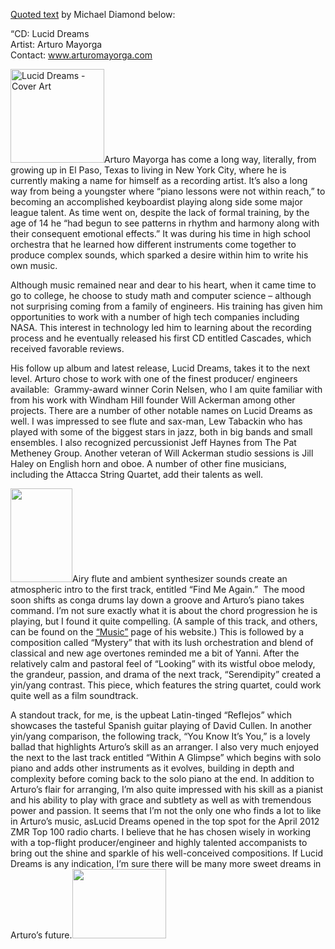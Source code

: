 <p><a href="http://michaeldiamondmusic.com/2012/05/23/lucid-dreams-by-arturo-mayorga/#more-1886" target="_blank">Quoted text</a> by Michael Diamond below:</p>
<p>“CD: Lucid Dreams<br>
Artist: Arturo Mayorga<br>
Contact: <a href="http://www.arturomayorga.com" target="_blank">www.arturomayorga.com</a></p>
<p><a href="http://arturomayorga.com/site/?attachment_id=393" rel="attachment wp-att-393"><img class="alignleft size-thumbnail wp-image-393" title="Lucid Dreams - Cover Art" src="http://arturomayorga.com/site/wp-content/uploads/2012/05/183-6794075-6600956-150x150.jpg" alt="Lucid Dreams - Cover Art" height="150" width="150"></a>Arturo Mayorga has come a long way, literally, from growing up in El Paso, Texas to living in New York City, where he is currently making a name for himself as a recording artist. It’s also a long way from being a youngster where “piano lessons were not within reach,” to becoming an accomplished keyboardist playing along side some major league talent. As time went on, despite the lack of formal training, by the age of 14 he “had begun to see patterns in rhythm and harmony along with their consequent emotional effects.” It was during his time in high school orchestra that he learned how different instruments come together to produce complex sounds, which sparked a desire within him to write his own music.</p>
<p>Although music remained near and dear to his heart, when it came time to go to college, he choose to study math and computer science – although not surprising coming from a family of engineers. His training has given him opportunities to work with a number of high tech companies including NASA. This interest in technology led him to learning about the recording process and he eventually released his first CD entitled Cascades, which received favorable reviews.</p>
<p>His follow up album and latest release, Lucid Dreams, takes it to the next level. Arturo chose to work with one of the finest producer/ engineers available: &nbsp;Grammy-award winner Corin Nelsen, who I am quite familiar with from his work with Windham Hill founder Will Ackerman among other projects. There are a number of other notable names on Lucid Dreams as well. I was impressed to see flute and sax-man, Lew Tabackin who has played with some of the biggest stars in jazz, both in big bands and small ensembles. I also recognized percussionist Jeff Haynes from The Pat Metheney Group. Another veteran of Will Ackerman studio sessions is Jill Haley on English horn and oboe. A number of other fine musicians, including the Attacca String Quartet, add their talents as well.</p>
<p><a href="http://arturomayorga.com/site/?attachment_id=429" rel="attachment wp-att-429"><img class="alignright size-thumbnail wp-image-429" title="Headshot BW" src="http://arturomayorga.com/site/wp-content/uploads/2012/05/mail-5-99x150.jpg" alt="" height="150" width="99"></a>Airy flute and ambient synthesizer sounds create an atmospheric intro to the first track, entitled “Find Me Again.” &nbsp;The mood soon shifts as conga drums lay down a groove and Arturo’s piano takes command. I’m not sure exactly what it is about the chord progression he is playing, but I found it quite compelling. (A sample of this track, and others, can be found on the <a title="Music" href="http://arturomayorga.com/site/?page_id=2">“Music”</a> page of his website.) This is followed by a composition called “Mystery” that with its lush orchestration and blend of classical and new age overtones reminded me a bit of Yanni. After the relatively calm and pastoral feel of “Looking” with its wistful oboe melody, the grandeur, passion, and drama of the next track, “Serendipity” created a yin/yang contrast. This piece, which features the string quartet, could work quite well as a film soundtrack.</p>
<p>A standout track, for me, is the upbeat Latin-tinged “Reflejos” which showcases the tasteful Spanish guitar playing of David Cullen. In another yin/yang comparison, the following track, “You Know It’s You,” is a lovely ballad that highlights Arturo’s skill as an arranger. I also very much enjoyed the next to the last track entitled “Within A Glimpse” which begins with solo piano and adds other instruments as it evolves, building in depth and complexity before coming back to the solo piano at the end. In addition to Arturo’s flair for arranging, I’m also quite impressed with his skill as a pianist and his ability to play with grace and subtlety as well as with tremendous power and passion. It seems that I’m not the only one who finds a lot to like in Arturo’s music, asLucid Dreams opened in the top spot for the April 2012 ZMR Top 100 radio charts. I believe that he has chosen wisely in working with a top-flight producer/engineer and highly talented accompanists to bring out the shine and sparkle of his well-conceived compositions. If Lucid Dreams is any indication, I’m sure there will be many more sweet dreams in Arturo’s future.<a href="http://arturomayorga.com/site/?attachment_id=428" rel="attachment wp-att-428"><img class="aligncenter size-thumbnail wp-image-428" title="High-rise Piano" src="http://arturomayorga.com/site/wp-content/uploads/2012/05/site-150x111.jpg" alt="" height="111" width="150"></a></p>


